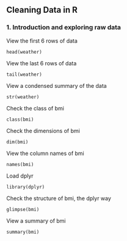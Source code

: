 ## Cleaning Data in R  

### 1. Introduction and exploring raw data

View the first 6 rows of data
```
head(weather)
```
View the last 6 rows of data
```
tail(weather)
```

View a condensed summary of the data
```
str(weather)
```
Check the class of bmi
```
class(bmi)
```
Check the dimensions of bmi
```
dim(bmi)
```
View the column names of bmi
```
names(bmi)
```
Load dplyr
```
library(dplyr)
```
Check the structure of bmi, the dplyr way
```
glimpse(bmi)
```

View a summary of bmi
```
summary(bmi)
```
